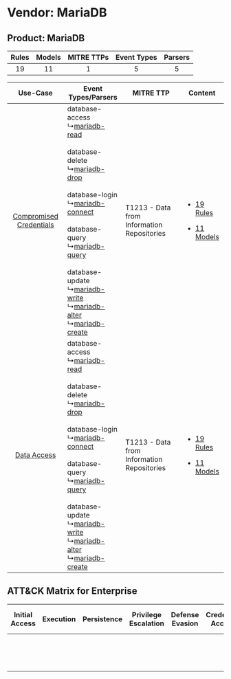 Vendor: MariaDB
===============
Product: MariaDB
----------------
| Rules | Models | MITRE TTPs | Event Types | Parsers |
|:-----:|:------:|:----------:|:-----------:|:-------:|
|  19   |   11   |     1      |      5      |    5    |

|    Use-Case    | Event Types/Parsers    | MITRE TTP    | Content    |
|:----:| ---- | ---- | ---- |
| [Compromised Credentials](../../../UseCases/uc_compromised_credentials.md) |  database-access<br> ↳[mariadb-read](Ps/pC_mariadbread.md)<br><br> database-delete<br> ↳[mariadb-drop](Ps/pC_mariadbdrop.md)<br><br> database-login<br> ↳[mariadb-connect](Ps/pC_mariadbconnect.md)<br><br> database-query<br> ↳[mariadb-query](Ps/pC_mariadbquery.md)<br><br> database-update<br> ↳[mariadb-write](Ps/pC_mariadbwrite.md)<br> ↳[mariadb-alter](Ps/pC_mariadbalter.md)<br> ↳[mariadb-create](Ps/pC_mariadbcreate.md)<br> | T1213 - Data from Information Repositories<br> | [<ul><li>19 Rules</li></ul><ul><li>11 Models</li></ul>](RM/r_m_mariadb_mariadb_Compromised_Credentials.md) |
|    [Data Access](../../../UseCases/uc_data_access.md)    |  database-access<br> ↳[mariadb-read](Ps/pC_mariadbread.md)<br><br> database-delete<br> ↳[mariadb-drop](Ps/pC_mariadbdrop.md)<br><br> database-login<br> ↳[mariadb-connect](Ps/pC_mariadbconnect.md)<br><br> database-query<br> ↳[mariadb-query](Ps/pC_mariadbquery.md)<br><br> database-update<br> ↳[mariadb-write](Ps/pC_mariadbwrite.md)<br> ↳[mariadb-alter](Ps/pC_mariadbalter.md)<br> ↳[mariadb-create](Ps/pC_mariadbcreate.md)<br> | T1213 - Data from Information Repositories<br> | [<ul><li>19 Rules</li></ul><ul><li>11 Models</li></ul>](RM/r_m_mariadb_mariadb_Data_Access.md)    |

ATT&CK Matrix for Enterprise
----------------------------
| Initial Access | Execution | Persistence | Privilege Escalation | Defense Evasion | Credential Access | Discovery | Lateral Movement | Collection                                                                              | Command and Control | Exfiltration | Impact |
| -------------- | --------- | ----------- | -------------------- | --------------- | ----------------- | --------- | ---------------- | --------------------------------------------------------------------------------------- | ------------------- | ------------ | ------ |
|                |           |             |                      |                 |                   |           |                  | [Data from Information Repositories](https://attack.mitre.org/techniques/T1213)<br><br> |                     |              |        |